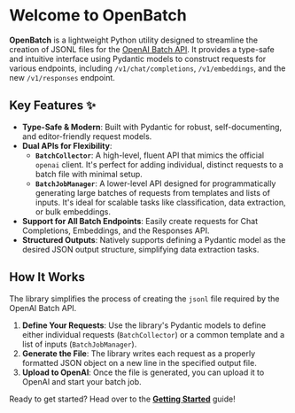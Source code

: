 # Welcome to OpenBatch

**OpenBatch** is a lightweight Python utility designed to streamline the creation of JSONL files for the [OpenAI Batch API](https://platform.openai.com/docs/guides/batch). It provides a type-safe and intuitive interface using Pydantic models to construct requests for various endpoints, including `/v1/chat/completions`, `/v1/embeddings`, and the new `/v1/responses` endpoint.

## Key Features ✨

- **Type-Safe & Modern**: Built with Pydantic for robust, self-documenting, and editor-friendly request models.
- **Dual APIs for Flexibility**:
    - **`BatchCollector`**: A high-level, fluent API that mimics the official `openai` client. It's perfect for adding individual, distinct requests to a batch file with minimal setup.
    - **`BatchJobManager`**: A lower-level API designed for programmatically generating large batches of requests from templates and lists of inputs. It's ideal for scalable tasks like classification, data extraction, or bulk embeddings.
- **Support for All Batch Endpoints**: Easily create requests for Chat Completions, Embeddings, and the Responses API.
- **Structured Outputs**: Natively supports defining a Pydantic model as the desired JSON output structure, simplifying data extraction tasks.

## How It Works

The library simplifies the process of creating the `jsonl` file required by the OpenAI Batch API.

1.  **Define Your Requests**: Use the library's Pydantic models to define either individual requests (`BatchCollector`) or a common template and a list of inputs (`BatchJobManager`).
2.  **Generate the File**: The library writes each request as a properly formatted JSON object on a new line in the specified output file.
3.  **Upload to OpenAI**: Once the file is generated, you can upload it to OpenAI and start your batch job.

Ready to get started? Head over to the **[Getting Started](./getting_started.md)** guide!